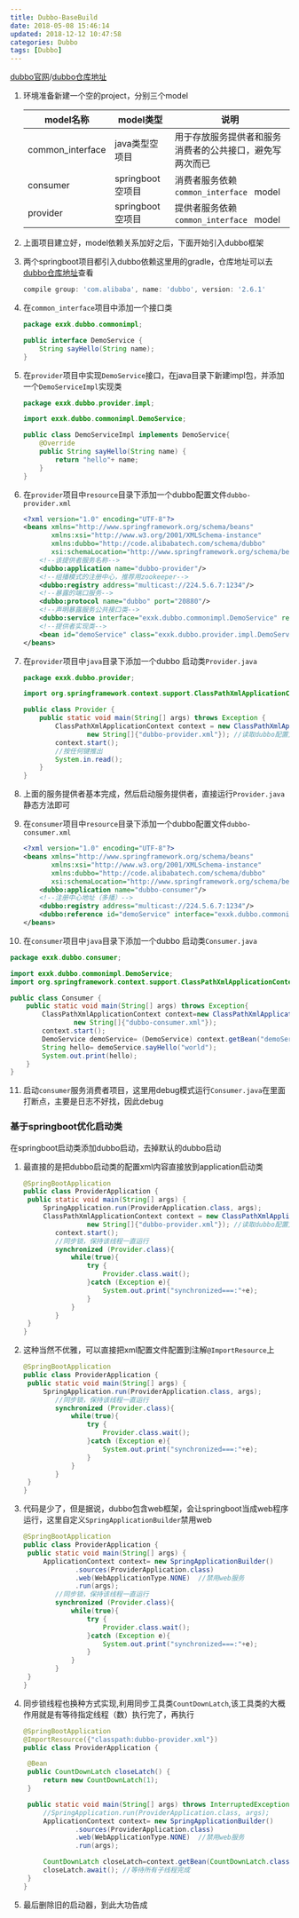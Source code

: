 ```yaml
---
title: Dubbo-BaseBuild
date: 2018-05-08 15:46:14
updated: 2018-12-12 10:47:58
categories: Dubbo
tags: [Dubbo]
---
```




[dubbo官网](https://dubbo.incubator.apache.org/)/[dubbo仓库地址](https://mvnrepository.com/artifact/com.alibaba/dubbo)

1. 环境准备新建一个空的project，分别三个model

   | model名称        | model类型        | 说明                                                     |
   | ---------------- | ---------------- | -------------------------------------------------------- |
   | common_interface | java类型空项目   | 用于存放服务提供者和服务消费者的公共接口，避免写两次而已 |
   | consumer         | springboot空项目 | 消费者服务依赖`common_interface `  model                 |
   | provider         | springboot空项目 | 提供者服务依赖`common_interface `  model                 |

2. 上面项目建立好，model依赖关系加好之后，下面开始引入dubbo框架

3. 两个springboot项目都引入dubbo依赖这里用的gradle，仓库地址可以去[dubbo仓库地址](https://mvnrepository.com/artifact/com.alibaba/dubbo)查看

   ```groovy
   compile group: 'com.alibaba', name: 'dubbo', version: '2.6.1'
   ```

4. 在`common_interface`项目中添加一个接口类

   ```java
   package exxk.dubbo.commonimpl;
   
   public interface DemoService {
       String sayHello(String name);
   }
   ```

5. 在`provider`项目中实现`DemoService`接口，在java目录下新建impl包，并添加一个`DemoServiceImpl`实现类

   ```java
   package exxk.dubbo.provider.impl;
   
   import exxk.dubbo.commonimpl.DemoService;
   
   public class DemoServiceImpl implements DemoService{
       @Override
       public String sayHello(String name) {
           return "hello"+ name;
       }
   }
   ```

6. 在`provider`项目中`resource`目录下添加一个dubbo配置文件`dubbo-provider.xml`

   ```xml
   <?xml version="1.0" encoding="UTF-8"?>
   <beans xmlns="http://www.springframework.org/schema/beans"
          xmlns:xsi="http://www.w3.org/2001/XMLSchema-instance"
          xmlns:dubbo="http://code.alibabatech.com/schema/dubbo"
          xsi:schemaLocation="http://www.springframework.org/schema/beans http://www.springframework.org/schema/beans/spring-beans.xsd http://code.alibabatech.com/schema/dubbo http://code.alibabatech.com/schema/dubbo/dubbo.xsd">
       <!--该提供者服务名称-->
       <dubbo:application name="dubbo-provider"/>
       <!--组播模式的注册中心，推荐用zookeeper-->
       <dubbo:registry address="multicast://224.5.6.7:1234"/>
       <!--暴露的端口服务-->
       <dubbo:protocol name="dubbo" port="20880"/>
       <!--声明暴露服务公共接口类-->
       <dubbo:service interface="exxk.dubbo.commonimpl.DemoService" ref="demoService"/>
       <!--提供者实现类-->
       <bean id="demoService" class="exxk.dubbo.provider.impl.DemoServiceImpl"/>
   </beans>
   ```

7. 在`provider`项目中`java`目录下添加一个dubbo 启动类`Provider.java`

   ```java
   package exxk.dubbo.provider;
   
   import org.springframework.context.support.ClassPathXmlApplicationContext;
   
   public class Provider {
       public static void main(String[] args) throws Exception {
           ClassPathXmlApplicationContext context = new ClassPathXmlApplicationContext(
                   new String[]{"dubbo-provider.xml"}); //读取dubbo配置文件
           context.start();
           //按任何键推出
           System.in.read();
       }
   }
   ```

8. 上面的服务提供者基本完成，然后启动服务提供者，直接运行`Provider.java`静态方法即可

9. 在`consumer`项目中`resource`目录下添加一个dubbo配置文件`dubbo-consumer.xml`

   ```xml
   <?xml version="1.0" encoding="UTF-8"?>
   <beans xmlns="http://www.springframework.org/schema/beans"
          xmlns:xsi="http://www.w3.org/2001/XMLSchema-instance"
          xmlns:dubbo="http://code.alibabatech.com/schema/dubbo"
          xsi:schemaLocation="http://www.springframework.org/schema/beans http://www.springframework.org/schema/beans/spring-beans.xsd http://code.alibabatech.com/schema/dubbo http://code.alibabatech.com/schema/dubbo/dubbo.xsd">
       <dubbo:application name="dubbo-consumer"/>
       <!--注册中心地址（多播）-->
       <dubbo:registry address="multicast://224.5.6.7:1234"/>
       <dubbo:reference id="demoService" interface="exxk.dubbo.commonimpl.DemoService"/>
   </beans>
   ```

10. 在`consumer`项目中`java`目录下添加一个dubbo 启动类`Consumer.java`

  ```java
  package exxk.dubbo.consumer;
  
  import exxk.dubbo.commonimpl.DemoService;
  import org.springframework.context.support.ClassPathXmlApplicationContext;
  
  public class Consumer {
      public static void main(String[] args) throws Exception{
          ClassPathXmlApplicationContext context=new ClassPathXmlApplicationContext(
                  new String[]{"dubbo-consumer.xml"});
          context.start();
          DemoService demoService= (DemoService) context.getBean("demoService");
          String hello= demoService.sayHello("world");
          System.out.print(hello);
      }
  }
  ```

11. 启动`consumer`服务消费者项目，这里用debug模式运行`Consumer.java`在里面打断点，主要是日志不好找，因此debug

### 基于springboot优化启动类

在springboot启动类添加dubbo启动，去掉默认的dubbo启动

1. 最直接的是把dubbo启动类的配置xml内容直接放到application启动类

   ```java
   @SpringBootApplication
   public class ProviderApplication {
   	public static void main(String[] args) {
   		SpringApplication.run(ProviderApplication.class, args);
   		ClassPathXmlApplicationContext context = new ClassPathXmlApplicationContext(
                   new String[]{"dubbo-provider.xml"}); //读取dubbo配置文件
           context.start();
           //同步锁，保持该线程一直运行
           synchronized (Provider.class){
               while(true){
                   try {
                       Provider.class.wait();
                   }catch (Exception e){
                       System.out.print("synchronized===:"+e);
                   }
               }
           }
   	}
   }
   ```

2. 这种当然不优雅，可以直接把xml配置文件配置到注解`@ImportResource`上

   ```java
   @SpringBootApplication
   public class ProviderApplication {
   	public static void main(String[] args) {
   		SpringApplication.run(ProviderApplication.class, args);
           //同步锁，保持该线程一直运行
           synchronized (Provider.class){
               while(true){
                   try {
                       Provider.class.wait();
                   }catch (Exception e){
                       System.out.print("synchronized===:"+e);
                   }
               }
           }
   	}
   }
   ```

3. 代码是少了，但是据说，dubbo包含web框架，会让springboot当成web程序运行，这里自定义`SpringApplicationBuilder`禁用web

   ```java
   @SpringBootApplication
   public class ProviderApplication {
   	public static void main(String[] args) {
   		ApplicationContext context= new SpringApplicationBuilder()
   				.sources(ProviderApplication.class)
   				.web(WebApplicationType.NONE)  //禁用web服务
   				.run(args);
           //同步锁，保持该线程一直运行
           synchronized (Provider.class){
               while(true){
                   try {
                       Provider.class.wait();
                   }catch (Exception e){
                       System.out.print("synchronized===:"+e);
                   }
               }
           }
   	}
   }
   ```

4. 同步锁线程也换种方式实现,利用同步工具类`CountDownLatch`,该工具类的大概作用就是有等待指定线程（数）执行完了，再执行

   ```java
   @SpringBootApplication
   @ImportResource({"classpath:dubbo-provider.xml"})
   public class ProviderApplication {
   
   	@Bean
   	public CountDownLatch closeLatch() {
   		return new CountDownLatch(1);
   	}
   
   	public static void main(String[] args) throws InterruptedException {
   		//SpringApplication.run(ProviderApplication.class, args);
   		ApplicationContext context= new SpringApplicationBuilder()
   				.sources(ProviderApplication.class)
   				.web(WebApplicationType.NONE)  //禁用web服务
   				.run(args);
   
   		CountDownLatch closeLatch=context.getBean(CountDownLatch.class);
   		closeLatch.await(); //等待所有子线程完成
   	}
   }
   ```

5. 最后删除旧的启动器，到此大功告成